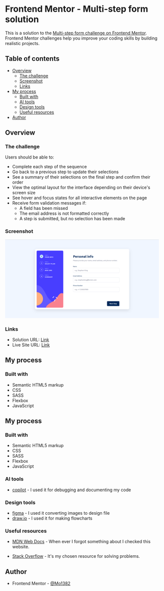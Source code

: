 # Frontend Mentor - Multi-step form solution

This is a solution to the [Multi-step form challenge on Frontend Mentor](https://www.frontendmentor.io/challenges/multistep-form-YVAnSdqQBJ). Frontend Mentor challenges help you improve your coding skills by building realistic projects.

## Table of contents

- [Overview](#overview)
  - [The challenge](#the-challenge)
  - [Screenshot](#screenshot)
  - [Links](#links)
- [My process](#my-process)
  - [Built with](#built-with)
  - [AI tools](#ai-tools)
  - [Design tools](#design-tools)
  - [Useful resources](#useful-resources)
- [Author](#author)

## Overview

### The challenge

Users should be able to:

- Complete each step of the sequence
- Go back to a previous step to update their selections
- See a summary of their selections on the final step and confirm their order
- View the optimal layout for the interface depending on their device's screen size
- See hover and focus states for all interactive elements on the page
- Receive form validation messages if:
  - A field has been missed
  - The email address is not formatted correctly
  - A step is submitted, but no selection has been made

### Screenshot

![](./Screenshot.png)

### Links

- Solution URL: [Link](https://github.com/Mo1382/multi-step-form-main/tree/master)
- Live Site URL: [Link](https://mo1382.github.io/multi-step-form-main/)

## My process

### Built with

- Semantic HTML5 markup
- CSS
- SASS
- Flexbox
- JavaScript

## My process

### Built with

- Semantic HTML5 markup
- CSS
- SASS
- Flexbox
- JavaScript

### AI tools

- [copilot](https://github.com/features/copilot) - I used it for debugging and documenting my code

### Design tools

- [figma](https://www.figma.com/) - I used it converting images to design file
- [draw.io](https://app.diagrams.net/) - I used it for making flowcharts

### Useful resources

- [MDN Web Docs](https://developer.mozilla.org/en-US/) - When ever I forgot something about I checked this website.

- [Stack Overflow](https://stackoverflow.com/) - It's my chosen resource for solving problems.

## Author

- Frontend Mentor - [@Mo1382](https://www.frontendmentor.io/profile/Mo1382)
